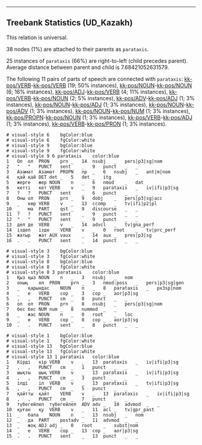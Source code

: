 

--------------------------------------------------------------------------------

## Treebank Statistics (UD_Kazakh)

This relation is universal.

38 nodes (1%) are attached to their parents as `parataxis`.

25 instances of `parataxis` (66%) are right-to-left (child precedes parent).
Average distance between parent and child is 7.68421052631579.

The following 11 pairs of parts of speech are connected with `parataxis`: [kk-pos/VERB]()-[kk-pos/VERB]() (19; 50% instances), [kk-pos/NOUN]()-[kk-pos/NOUN]() (6; 16% instances), [kk-pos/ADJ]()-[kk-pos/VERB]() (4; 11% instances), [kk-pos/VERB]()-[kk-pos/NOUN]() (2; 5% instances), [kk-pos/ADV]()-[kk-pos/ADJ]() (1; 3% instances), [kk-pos/NOUN]()-[kk-pos/ADJ]() (1; 3% instances), [kk-pos/NOUN]()-[kk-pos/ADV]() (1; 3% instances), [kk-pos/NOUN]()-[kk-pos/NUM]() (1; 3% instances), [kk-pos/PROPN]()-[kk-pos/NOUN]() (1; 3% instances), [kk-pos/VERB]()-[kk-pos/ADJ]() (1; 3% instances), [kk-pos/VERB]()-[kk-pos/PRON]() (1; 3% instances).


~~~ conllu
# visual-style 6	bgColor:blue
# visual-style 6	fgColor:white
# visual-style 9	bgColor:blue
# visual-style 9	fgColor:white
# visual-style 9 6 parataxis	color:blue
1	Ол	ол	PRON	prn	_	14	nsubj	_	pers|p3|sg|nom
2	"	"	PUNCT	sent	_	9	punct	_	_
3	Азамат	Азамат	PROPN	np	_	6	nsubj	_	ant|m|nom
4	қай	қай	DET	det	_	5	det	_	itg
5	жерге	жер	NOUN	n	_	6	nmod	_	dat
6	кетті	кет	VERB	v	_	9	parataxis	_	iv|ifi|p3|sg
7	?	?	PUNCT	sent	_	6	punct	_	_
8	Оны	ол	PRON	prn	_	9	dobj	_	pers|p3|sg|acc
9	_	көр	VERB	v	_	13	ccomp	_	tv|ifi|p2|pl
10	_	ма	PART	qst	_	9	discourse	_	_
11	?	?	PUNCT	sent	_	9	punct	_	_
12	"	"	PUNCT	sent	_	9	punct	_	_
13	деп	де	VERB	v	_	14	advcl	_	tv|gna_perf
14	іздеп	ізде	VERB	v	_	0	root	_	tv|prc_perf
15	жатыр	жат	AUX	vaux	_	14	aux	_	pres|p3|sg
16	.	.	PUNCT	sent	_	14	punct	_	_

~~~


~~~ conllu
# visual-style 3	bgColor:blue
# visual-style 3	fgColor:white
# visual-style 8	bgColor:blue
# visual-style 8	fgColor:white
# visual-style 8 3 parataxis	color:blue
1	Қыз	қыз	NOUN	n	_	3	nsubj	_	nom
2	оның	ол	PRON	prn	_	3	nmod:poss	_	pers|p3|sg|gen
3	_	қарындас	NOUN	n	_	8	parataxis	_	px3sp|nom
4	_	е	VERB	cop	_	3	cop	_	aor|p3|sg
5	,	,	PUNCT	cm	_	8	punct	_	_
6	ол	ол	PRON	prn	_	8	nsubj	_	pers|p3|sg|nom
7	бес	бес	NUM	num	_	8	nummod	_	_
8	_	жас	NOUN	n	_	0	root	_	loc
9	_	е	VERB	cop	_	8	cop	_	aor|p3|sg
10	.	.	PUNCT	sent	_	8	punct	_	_

~~~


~~~ conllu
# visual-style 1	bgColor:blue
# visual-style 1	fgColor:white
# visual-style 13	bgColor:blue
# visual-style 13	fgColor:white
# visual-style 13 1 parataxis	color:blue
1	Кірді	кір	VERB	v	_	13	parataxis	_	iv|ifi|p3|sg
2	,	,	PUNCT	cm	_	1	punct	_	_
3	шықты	шық	VERB	v	_	13	parataxis	_	iv|ifi|p3|sg
4	,	,	PUNCT	cm	_	3	punct	_	_
5	ілді	іл	VERB	v	_	13	parataxis	_	tv|ifi|p3|sg
6	,	,	PUNCT	cm	_	5	punct	_	_
7	қайтты	қайт	VERB	v	_	13	parataxis	_	iv|ifi|p3|sg
8	,	,	PUNCT	cm	_	7	punct	_	_
9	түбегейлеп	түбегейлеп	ADV	adv	_	10	advmod	_	_
10	қуған	қу	VERB	v	_	11	acl	_	tv|gpr_past
11	_	бала	NOUN	n	_	13	nsubj	_	nom
12	_	да	PART	postadv	_	11	advmod	_	_
13	_	жоқ	ADJ	adj	_	0	root	_	subst|nom
14	_	е	VERB	cop	_	13	cop	_	aor|p3|sg
15	.	.	PUNCT	sent	_	13	punct	_	_

~~~


